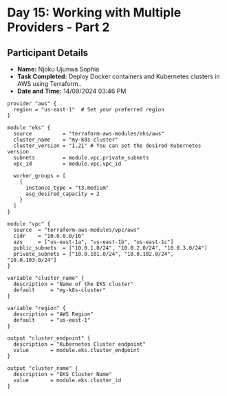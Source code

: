 # Day 15: Working with Multiple Providers - Part 2
## Participant Details

- **Name:** Njoku Ujunwa Sophia
- **Task Completed:** Deploy Docker containers and Kubernetes clusters in AWS using Terraform..
- **Date and Time:** 14/09/2024 03:46 PM 

```hcl
provider "aws" {
  region = "us-east-1"  # Set your preferred region
}

module "eks" {
  source          = "terraform-aws-modules/eks/aws"
  cluster_name    = "my-k8s-cluster"
  cluster_version = "1.21" # You can set the desired Kubernetes version
  subnets         = module.vpc.private_subnets
  vpc_id          = module.vpc.vpc_id

  worker_groups = [
    {
      instance_type = "t3.medium"
      asg_desired_capacity = 2
    }
  ]
}

module "vpc" {
  source  = "terraform-aws-modules/vpc/aws"
  cidr    = "10.0.0.0/16"
  azs     = ["us-east-1a", "us-east-1b", "us-east-1c"]
  public_subnets  = ["10.0.1.0/24", "10.0.2.0/24", "10.0.3.0/24"]
  private_subnets = ["10.0.101.0/24", "10.0.102.0/24", "10.0.103.0/24"]
}

variable "cluster_name" {
  description = "Name of the EKS cluster"
  default     = "my-k8s-cluster"
}

variable "region" {
  description = "AWS Region"
  default     = "us-east-1"
}

output "cluster_endpoint" {
  description = "Kubernetes Cluster endpoint"
  value       = module.eks.cluster_endpoint
}

output "cluster_name" {
  description = "EKS Cluster Name"
  value       = module.eks.cluster_id
}
```
